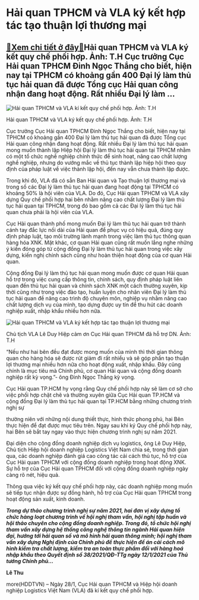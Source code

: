 Hải quan TPHCM và VLA ký kết hợp tác tạo thuận lợi thương mại
=============================================================

[:gift:Xem chi tiết ở đây:gift:](https://hddtvn.com/hai-quan-tphcm-va-vla-ky-ket-hop-tac-tao-thuan-loi-thuong-mai/)Hải quan TPHCM và VLA ký kết quy chế phối hợp. Ảnh: T.H Cục trưởng Cục Hải quan TPHCM Đinh Ngọc Thắng cho biết, hiện nay tại TPHCM có khoảng gần 400 Đại lý làm thủ tục hải quan đã được Tổng cục Hải quan công nhận đang hoạt động. Rất nhiều Đại lý làm …
-----------------------------------------------------------------------------------------------------------------------------------------------------------------------------------------------------------------------------------------------------------





![Hải quan TPHCM và VLA kí kết quy chế phối hợp. Ảnh: T.H](https://hddtvn.com/wp-content/uploads/2021/01/1525_ki_ket_quy_che.jpg "Hải quan TPHCM và VLA kí kết quy chế phối hợp. Ảnh: T.H")


Hải quan TPHCM và VLA ký kết quy chế phối hợp. Ảnh: T.H



Cục trưởng Cục Hải quan TPHCM Đinh Ngọc Thắng cho biết, hiện nay tại TPHCM có khoảng gần 400 Đại lý làm thủ tục hải quan đã được Tổng cục Hải quan công nhận đang hoạt động. Rất nhiều Đại lý làm thủ tục hải quan mong muốn thành lập Hiệp hội Đại lý làm thủ tục hải quan tại TPHCM nhằm có một tổ chức nghề nghiệp chính thức để sinh hoạt, nâng cao chất lượng nghề nghiệp, nhưng do vướng mắc về thủ tục thành lập hiệp hội theo quy định của pháp luật về việc thành lập hội, đến nay vẫn chưa thành lập được.


Trong khi đó, VLA đã có sẵn Ban Hải quan và Tạo thuận lợi thương mại và trong số các Đại lý làm thủ tục hải quan đang hoạt động tại TPHCM có khoảng 50% là hội viên của VLA. Do đó, Cục Hải quan TPHCM và VLA xây dựng Quy chế phối hợp hai bên nhằm nâng cao chất lượng Đại lý làm thủ tục hải quan tại TPHCM, trong đó bao gồm cả các Đại lý làm thủ tục hải quan chưa phải là hội viên của VLA.


Cục Hải quan thành phố mong muốn Đại lý làm thủ tục hải quan trở thành cánh tay đắc lực nối dài của Hải quan để phục vụ có hiệu quả, đúng quy định pháp luật, tạo môi trường lành mạnh trong việc làm thủ tục thông quan hàng hóa XNK. Mặt khác, cơ quan Hải quan cũng rất muốn lắng nghe những ý kiến đóng góp từ cộng đồng Đại lý làm thủ tục hải quan trong việc xây dựng, kiến nghị chính sách cũng như hoàn thiện hoạt động của cơ quan Hải quan.


Cộng đồng Đại lý làm thủ tục hải quan mong muốn được cơ quan Hải quan hỗ trợ trong việc cung cấp thông tin, chính sách, quy định pháp luật liên quan đến thủ tục hải quan và chính sách XNK một cách thường xuyên, kịp thời cũng như trong việc đào tạo, huấn luyện cho nhân viên Đại lý làm thủ tục hải quan đề nâng cao trình độ chuyên môn, nghiệp vụ nhằm nâng cao chất lượng dịch vụ của mình, tạo dựng được uy tín để thu hút các doanh nghiệp xuất, nhập khẩu nhiều hơn nữa.





![Hải quan TPHCM và VLA ký kết hợp tác tạo thuận lợi thương mại](https://hddtvn.com/wp-content/uploads/2021/01/1748_ki_ket_4.jpg "Hải quan TPHCM và VLA ký kết hợp tác tạo thuận lợi thương mại")


Chủ tịch VLA Lê Duy Hiệp cảm ơn Cục Hải quan TPHCM đã hỗ trợ DN. Ảnh: T.H



“Nếu như hai bên đều đạt được mong muốn của mình thì thời gian thông quan cho hàng hóa sẽ được rút giảm đi rất nhiều và sẽ góp phần tạo thuận lợi thương mại nhiều hơn nữa cho hoạt động xuất, nhập khẩu. Đây cũng chính là mục tiêu mà Chính phủ, cơ quan Hải quan và cộng đồng doanh nghiệp rất kỳ vọng.”- ông Đinh Ngọc Thắng kỳ vọng.


Cục Hải quan TP.HCM hy vọng rằng Quy chế phối hợp này sẽ làm cơ sở cho việc phối hợp chặt chẽ và thường xuyên giữa Cục Hải quan TP.HCM và cộng đồng Đại lý làm thủ tục hải quan tại TP.HCM bằng những chương trình nghị sự


thường niên với những nội dung thiết thực, hình thức phong phú, hai Bên thực hiện để đạt được mục tiêu trên. Ngay sau khi ký Quy chế phối hợp này, hai Bên sẽ bắt tay ngay vào thực hiện chương trình nghị sự năm 2021.


Đại diện cho cộng đồng doanh nghiệp dịch vụ logistics, ông Lê Duy Hiệp, Chủ tịch Hiệp hội doanh nghiệp Logistics Việt Nam chia sẻ, trong thời gian qua, các doanh nghiệp đánh giá cao công tác cải cách thủ tục, hỗ trợ của Cục Hải quan TPHCM với cộng đồng doanh nghiệp trong hoạt động XNK. Sự hỗ trợ của Cục Hải quan TPHCM đối với cộng đồng doanh nghiệp ngày càng rõ nét, hiệu quả.


Thông qua việc ký kết quy chế phối hợp này, các doanh nghiệp mong muốn sẽ tiếp tục nhận được sự đồng hành, hỗ trợ của Cục Hải quan TPHCM trong hoạt động sản xuất, kinh doanh.





***Trong dự thảo chương trình nghị sự năm 2021, hai đơn vị xây dựng tổ chức hàng loạt chương trình về hội nghị tham vấn, hội nghị tập huấn và hội thảo chuyên cho cộng đồng doanh nghiệp. Trong đó, tổ chức hội nghị tham vấn xây dựng hệ thống công nghệ thông tin ngành Hải quan hiện đại, hướng tới hải quan số và mô hình hải quan thông minh; hội nghị tham vấn xây dựng Nghị định của Chính phủ để thực hiện đề án cải cách mô hình kiểm tra chất lượng, kiểm tra an toàn thực phẩm đối với hàng hoá nhập khẩu theo Quyết định số 38/2021/QĐ-TTg ngày 12/1/2021 của Thủ tướng Chính phủ…***




**Lê Thu**



more(HDDTVN) – Ngày 28/1, Cục Hải quan TPHCM và Hiệp hội doanh nghiệp Logistics Việt Nam (VLA) đã kí kết quy chế phối hợp.

